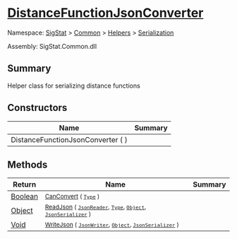 # [DistanceFunctionJsonConverter](./DistanceFunctionJsonConverter.md)

Namespace: [SigStat]() > [Common](./../../README.md) > [Helpers](./../README.md) > [Serialization](./README.md)

Assembly: SigStat.Common.dll

## Summary
Helper class for serializing distance functions

## Constructors

| Name | Summary | 
| --- | --- | 
| DistanceFunctionJsonConverter (  ) | <sub></sub> | 


## Methods

| Return | Name | Summary | 
| --- | --- | --- | 
| [Boolean](https://docs.microsoft.com/en-us/dotnet/api/System.Boolean) | <sub>[CanConvert](./Methods/DistanceFunctionJsonConverter-100664042.md) ( [`Type`](https://docs.microsoft.com/en-us/dotnet/api/System.Type) )</sub> | <sub></sub> | 
| [Object](https://docs.microsoft.com/en-us/dotnet/api/System.Object) | <sub>[ReadJson](./Methods/DistanceFunctionJsonConverter-100664043.md) ( [`JsonReader`](./DistanceFunctionJsonConverter.md), [`Type`](https://docs.microsoft.com/en-us/dotnet/api/System.Type), [`Object`](https://docs.microsoft.com/en-us/dotnet/api/System.Object), [`JsonSerializer`](./DistanceFunctionJsonConverter.md) )</sub> | <sub></sub> | 
| [Void](https://docs.microsoft.com/en-us/dotnet/api/System.Void) | <sub>[WriteJson](./Methods/DistanceFunctionJsonConverter-100664044.md) ( [`JsonWriter`](./DistanceFunctionJsonConverter.md), [`Object`](https://docs.microsoft.com/en-us/dotnet/api/System.Object), [`JsonSerializer`](./DistanceFunctionJsonConverter.md) )</sub> | <sub></sub> | 


